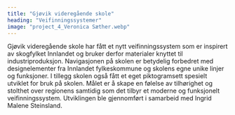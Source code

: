 ```yaml
---
title: "Gjøvik videregående skole"
heading: "Veifinningssystemer"
image: "project_4_Veronica Sæther.webp"
---
```


Gjøvik videregående skole har fått et nytt veifinningssystem som er inspirert av skogfylket Innlandet og bruker derfor materialer knyttet til industriproduksjon. Navigasjonen på skolen er betydelig forbedret med designelementer fra Innlandet fylkeskommune og skolens egne unike linjer og funksjoner. I tillegg skolen også fått et eget piktogramsett spesielt utviklet for bruk på skolen. Målet er å skape en følelse av tilhørighet og stolthet over regionens samtidig som det tilbyr et moderne og funksjonelt veifinningssystem. Utviklingen ble gjennomført i samarbeid med Ingrid Malene Steinsland.
